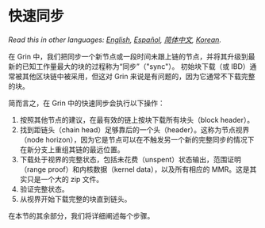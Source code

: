 # 快速同步

*Read this in other languages: [English](fast-sync.md), [Español](fast-sync_ES.md), [简体中文](fast-sync_ZH-CN.md), [Korean](fast-sync_KR.md).*

在 Grin 中，我们把同步一个新节点或一段时间未跟上链的节点，并将其升级到最新的已知工作量最大的块的过程称为“同步”（"sync"）。 初始块下载（或 IBD）通常被其他区块链中被采用，但这对 Grin 来说是有问题的，因为它通常不下载完整的块。

简而言之，在 Grin 中的快速同步会执行以下操作：

1. 按照其他节点的建议，在最有效的链上按块下载所有块头（block header）。
1. 找到距链头（chain head）足够靠后的一个头（header）。这称为节点视界（node horizon），因为它是节点可以在不触发另一个新的完整同步的情况下在新分支上重组其链的最远位置。
1. 下载处于视界的完整状态，包括未花费（unspent）状态输出，范围证明（range proof）和内核数据（kernel data），以及所有相应的 MMR。这是其实只是一个大的 zip 文件。
1. 验证完整状态。
1. 从视界开始下载完整的块直到链头。

在本节的其余部分，我们将详细阐述每个步骤。
